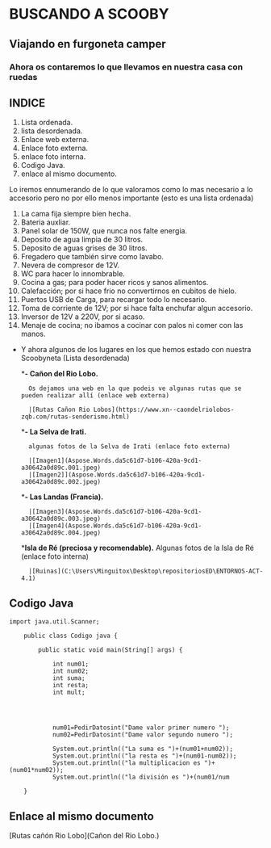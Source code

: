 # **BUSCANDO A SCOOBY**
## **Viajando en furgoneta camper**
### **Ahora os contaremos lo que llevamos en nuestra casa con ruedas**

## **INDICE**

1. Lista ordenada.
2. lista desordenada.
3. Enlace web externa.
4. Enlace foto externa.
5. enlace foto interna.
6. Codigo Java.
7. enlace al mismo documento.


Lo iremos ennumerando de lo que valoramos como lo mas necesario a lo accesorio
pero no por ello menos importante (esto es una lista ordenada)

1. La cama fija siempre bien hecha.
2. Bateria auxliar.
3. Panel solar de 150W, que nunca nos falte energia.
4. Deposito de agua limpia de 30 litros.
5. Deposito de aguas grises de 30 litros.
6. Fregadero que también sirve como lavabo.
7. Nevera de compresor de 12V.
8. WC para hacer lo innombrable.
9. Cocina a gas; para poder hacer ricos y sanos alimentos.
10. Calefacción; por si hace frio no convertirnos en cubitos de hielo.
11. Puertos USB de Carga, para recargar todo lo necesario.
12. Toma de corriente de 12V; por si hace falta enchufar algun accesorio.
13. Inversor de 12V a 220V, por si acaso.
14. Menaje de cocina; no ibamos a cocinar con palos ni comer con las manos.

* Y ahora algunos de los lugares en los que hemos estado con nuestra Scoobyneta (Lista desordenada)

    *__- Cañon del Rio Lobo.__

        Os dejamos una web en la que podeis ve algunas rutas que se pueden realizar allí (enlace web externa)

        |[Rutas Cañon Rio Lobos](https://www.xn--caondelriolobos-zqb.com/rutas-senderismo.html)

    *__- La Selva de Irati.__

        algunas fotos de la Selva de Irati (enlace foto externa)

        |[Imagen1](Aspose.Words.da5c61d7-b106-420a-9cd1-a30642a0d89c.001.jpeg) 
        |[Imagen2]](Aspose.Words.da5c61d7-b106-420a-9cd1-a30642a0d89c.002.jpeg)

    *__- Las Landas (Francia).__

        |[Imagen3](Aspose.Words.da5c61d7-b106-420a-9cd1-a30642a0d89c.003.jpeg) 
        |[Imagen4](Aspose.Words.da5c61d7-b106-420a-9cd1-a30642a0d89c.004.jpeg)

    *__Isla de Ré (preciosa y recomendable).__
        Algunas fotos de la Isla de Ré (enlace foto interna)

        |[Ruinas](C:\Users\Minguitox\Desktop\repositoriosED\ENTORNOS-ACT-4.1)

## __**Codigo Java**__

    import java.util.Scanner;

        public class Codigo java {

	        public static void main(String[] args) {

                int num01;
                int num02;
                int suma;
                int resta;
                int mult;




                num01=PedirDatosint("Dame valor primer numero ");
                num02=PedirDatosint("Dame valor segundo numero ");

                System.out.println(("La suma es ")+(num01+num02));
                System.out.println(("la resta es ")+(num01-num02));
                System.out.println(("la multiplicacion es ")+(num01*num02));
                System.out.println(("la división es ")+(num01/num

        }

## **Enlace al mismo documento**

[Rutas cañón Rio Lobo](Cañon del Rio Lobo.)




